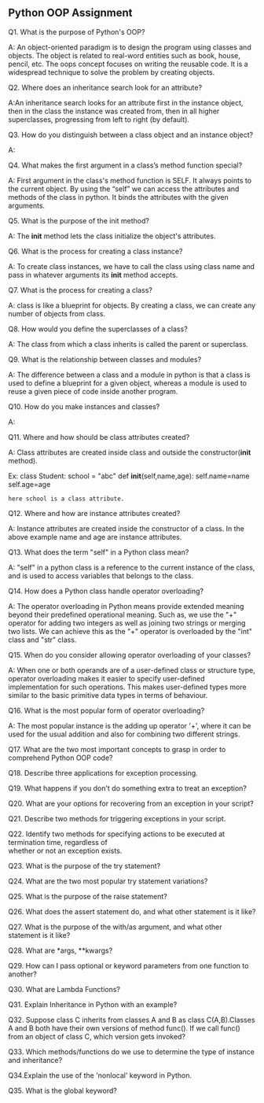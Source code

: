## Python OOP Assignment
Q1. What is the purpose of Python's OOP?

A: An object-oriented paradigm is to design the program using classes and objects. The object is related to real-word entities such as book, house, pencil, etc. The oops concept focuses on writing the reusable code. It is a widespread technique to solve the problem by creating objects.

Q2. Where does an inheritance search look for an attribute?

A:An inheritance search looks for an attribute first in the instance object, then in the class the instance was created from, then in all higher superclasses, progressing from left to right (by default). 

Q3. How do you distinguish between a class object and an instance object?

A: 

Q4. What makes the first argument in a class’s method function special?

A: First argument in the class's method function is SELF. It always points to the current object. By using the “self”  we can access the attributes and methods of the class in python. It binds the attributes with the given arguments.

Q5. What is the purpose of the init method?

A: The __init__ method lets the class initialize the object's attributes.

Q6. What is the process for creating a class instance?

A: To create class instances, we have to call the class using class name and pass in whatever arguments its __init__ method accepts.

Q7. What is the process for creating a class?

A: class is like a blueprint for objects. By creating a class, we can create any number of objects from class.

Q8. How would you define the superclasses of a class?

A: The class from which a class inherits is called the parent or superclass.

Q9. What is the relationship between classes and modules?

A: The difference between a class and a module in python is that a class is used to define a blueprint for a given object, whereas a module is used to reuse a given piece of code inside another program.

Q10. How do you make instances and classes?

A: 

Q11. Where and how should be class attributes created?

A: Class attributes are created inside class and outside the constructor(__init__ method).

Ex: class Student:
      school = "abc"
      def __init__(self,name,age):
        self.name=name
        self.age=age
        
    here school is a class attribute.

Q12. Where and how are instance attributes created?

A: Instance attributes are created inside the constructor of a class. In the above example name and age are instance attributes.

Q13. What does the term "self" in a Python class mean?

A: "self" in a python class is a reference to the current instance of the class, and is used to access variables that belongs to the class. 

Q14. How does a Python class handle operator overloading?

A: The operator overloading in Python means provide extended meaning beyond their predefined operational meaning. Such as, we use the "+" operator for adding two integers as well as joining two strings or merging two lists. We can achieve this as the "+" operator is overloaded by the "int" class and "str" class.

Q15. When do you consider allowing operator overloading of your classes?

A: When one or both operands are of a user-defined class or structure type, operator overloading makes it easier to specify user-defined implementation for such operations. This makes user-defined types more similar to the basic primitive data types in terms of behaviour.

Q16. What is the most popular form of operator overloading?

A: The most popular instance is the adding up operator '+', where it can be used for the usual addition and also for combining two different strings.

Q17. What are the two most important concepts to grasp in order to comprehend Python OOP code?

Q18. Describe three applications for exception processing.

Q19. What happens if you don't do something extra to treat an exception?

Q20. What are your options for recovering from an exception in your script?

Q21. Describe two methods for triggering exceptions in your script.

Q22. Identify two methods for specifying actions to be executed at termination time, regardless of  
whether or not an exception exists.

Q23. What is the purpose of the try statement?

Q24. What are the two most popular try statement variations?

Q25. What is the purpose of the raise statement?

Q26. What does the assert statement do, and what other statement is it like?

Q27. What is the purpose of the with/as argument, and what other statement is it like?

Q28. What are *args, **kwargs?

Q29. How can I pass optional or keyword parameters from one function to another?

Q30. What are Lambda Functions?

Q31. Explain Inheritance in Python with an example?

Q32. Suppose class C inherits from classes A and B as class C(A,B).Classes A and B both have their own versions of method func(). If we call func() from an object of 
class C, which version gets invoked?

Q33. Which methods/functions do we use to determine the type of instance and inheritance?

Q34.Explain the use of the 'nonlocal' keyword in Python.

Q35. What is the global keyword?
